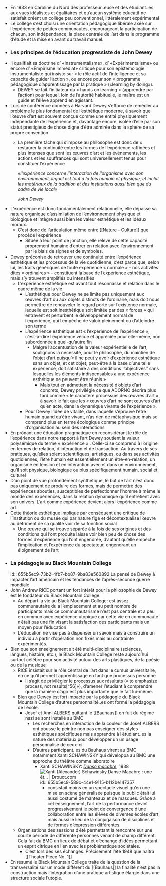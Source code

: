 - En 1933 en Caroline du Nord des professeur..euse et des étudiant..es aux vues idéalistes et égalitaires et qu’aucun système éducatif ne satisfait créent un collège peu conventionnel, littéralement expérimental
- Le collège s’est choisi une orientation pédagogique libérale axée sur l’expérience de petites communautés, encourageant la participation de chacun, son indépendance, la place centrale de l’art dans le programme d’étude et la mise en avant du travail manuel.
- ### Les principes de l’éducation progressiste de John Dewey
- Il qualifiait sa doctrine d’ «Instrumentalisme», d’ «Expérimentalisme» ou encore d’ «Empirisme immédiat» critiqué pour son épistémologie instrumentaliste qui insiste sur « le rôle actif de l’intelligence et sa capacité de guider l’action », ou encore pour son « programme pédagogique d’apprentissage par la pratique » («learning by doing»).
	- DEWEY se fait l’initiateur du « hands on learning » (apprendre par l’action) pour lequel, loin de l’autorité habituelle, le maître est un guide et l’élève apprend en agissant.
- Lors de conférence données à Harvard Dewey s’efforce de remédier au problème le plus fondamental de l’esthétique moderne, à savoir que l’œuvre d’art est souvent conçue comme une entité physiquement indépendante de l’expérience et, davantage encore, isolée d’elle par son statut prestigieux de chose digne d’être admirée dans la sphère de sa propre convention
	- La première tâche qui s’impose au philosophe est donc de « restaurer la continuité entre les formes de l’expérience raffinées et plus intenses que sont les œuvres d’art et les événements, les actions et les souffrances qui sont universellement tenus pour constituer l’expérience
	  
	  *«l’expérience concerne l’interaction de l’organisme avec son environnement, lequel est tout à la fois humain et physique, et inclut les matériaux de la tradition et des institutions aussi bien que du cadre de vie local»*
	  
	  *John Dewey*
- L’expérience est donc fondamentalement relationnelle, elle dépasse sa nature organique d’assimilation de l’environnement physique et biologique et intègre aussi bien les valeur esthétique et les idéaux moraux.
	- C’est donc de l’articulation même entre [[Nature - Culture]] que procède l’expérience
		- Située à leur point de jonction, elle relève de cette capacité proprement humaine d’entrer en relation avec l’environnement par le biais de signes et de symboles.
- Dewey préconise de retrouver une continuité entre l’expérience esthétique et les processus de la vie quotidienne, c’est parce que, selon lui, les traits génériques de toute expérience « normale » – nos activités dites « ordinaires » – constituent la base de l’expérience esthétique, mais s’y trouvent amplifiés ou intensifiés
	- L’expérience esthétique est avant tout résonnasse et relation dans le cadre même de la vie
		- L’esthétique pour Dewey ne se limite pas uniquement aux œuvres d’art ou aux objets distincts de l’ordinaire, mais doit nous permettre de renouveler le regard porté sur l’existence normale, laquelle est soit inesthétique soit limitée par des « forces » qui entravent et perturbent le développement normal de l’expérience, qui l’empêche de valoir pleinement ou d’atteindre son terme
		- L’expérience esthétique est « l’expérience de l’expérience », c’est-à-dire l’expérience vécue et appréciée pour elle-même, non subordonnée à quel-qu’autre fin
			- Malgré l’accentuation de la valeur expérientielle de l’art, soulignons la nécessité, pour le philosophe, du maintien de l’objet d’art puisqu’« il ne peut y avoir d’expérience esthétique sans un objet, et cet objet, peut-être à la base d’une telle expérience, doit satisfaire à des conditions ‘‘objectives’’ sans lesquelles les éléments indispensables à une expérience esthétique ne peuvent être réunis »
				- Mais tout en admettant la nécessité d’objets d’art concrets, Dewey privilégie ce que ADORNO décrira plus tard comme « le caractère processuel des œuvres d’art », à savoir le fait que les « œuvres d’art ne sont œuvres d’art qu’en acte, dans la dynamique vivante de l’expérience ».
		- Pour Dewey l’idée de vitalité, dans laquelle s’éprouve l’être humain quand qu’être vivant,  n’as rien de métaphysique mais se comprend plus en terme écologique comme principe d’organisation au sein des interactions
- En prônant une éducation pragmatique en reconsidérant le rôle de l’expérience dans notre rapport à l’art Dewey soutient la valeur polysémique du terme « expérience » . Celle-ci se comprend à l’origine en termes de relation, d’interaction et de transaction. Au travers de ses pratiques, qu’elles soient scientifiques, artistiques, ou dans ses activités quotidiennes, l’être humain est essentiellement un être-en-relation, un organisme en tension et en interaction avec et dans un environnement, qu’il soit physique, biologique ou plus spécifiquement humain, social et culturel
- D’un point de vue profondément synthétique, le but de l’art n’est donc pas uniquement de produire des formes, mais de permettre des expériences abouties, susceptibles de perfectionner l’homme à même le monde des expériences, dans la relation dynamique qu’il entretient avec son univers. L’art comme expérience devient alors l’expérience comme art.
- Cette théorie esthétique implique par conséquent une critique de l’institution ou du musée qui par nature fige et décontextualise l’œuvre au détriment de sa qualité voir de sa fonction social
	- Une œuvre qui se trouve séparée à la fois de ses origines et des conditions qui l’ont produite laisse voir bien peu de chose des formes d’expérience qui l’ont engendrée, d’autant qu’elle empêche l’implication et l’expérience du spectateur, engendrant un éloignement de l’art
- ### La pédagogie au Black Mountain College
  id:: 655b5ec9-73b2-4fb7-bb87-9ba83e560892
  La pensé de Dewey à impacter l’art américain et les tendances de l’après-seconde guerre mondiale
- John Andrew RICE portant un fort intérêt pour la philosophie de Dewey est le fondateur du Black Mountain College:
	- Au départ la vie au Black Mountain College: est assez communautaire du a l’emplacement et au petit nombre de participants mais ce communautarisme n’est pas centrale et a peu en commun avec expérience utopique car cette vie en communauté n’était pas une fin visant la satisfaction des participants mais un moyen pour l’éducation
	- L’éducation ne vise pas à dispenser un savoir mais à construire un individu à partir d’opération non fixés mais au contrainte expérimentés.
- Bien que son enseignement ait été multi-disciplinaire (sciences, langues, histoire, etc.), le Black Mountain College reste aujourd’hui surtout célèbre pour son activité autour des arts plastiques, de la poésie ou de la musique
	- RICE insistait sur le rôle central de l’art dans le cursus universitaire, en ce qu’il permet l’apprentissage en tant que processus personne
		- Il s’agit de privilégier le processus aux résultats (« to emphasize process, not results[^56]»), d’amener l’étudiant à comprendre que la manière d’agir est plus importante que le fait lui-même.
	- Bien que Dewey est fort impacté par la pédagogie du Black Mountain College d’autres personnalité..es ont formé la pédagogie de l’école.
		- Josef et Anni ALBERS quittant le [[Bauhaus]] en fuit du régime nazi se sont installé au BMC
			- Les recherches en interaction de la couleur de Josef  ALBERS ont pousse le peintre non pas enseigner des styles esthétiques spécifiques mais apprendre à l’étudiant..es la nature des matériaux pour développer un un usage personnalisé de ceux-ci
			- D’autres participant..es du Bauhaus virent au BMC notamment Xanti SCHAWINSKY qui développa au BMC une approche du théâtre comme laboratoire
				- Xanti SCHAWINSKY: [*Danse macabre*](https://drouot.com/fr/l/15163447-xanti-alexander-schawinskyxant), 1938 ![Xanti (Alexander) Schawinsky Danse Macabre : une ét… | Drouot.com](https://cdn.drouot.com/d/image/lot?size=fullHD&path=517/115336/0f3ddd522f560d74e01e8086e87b6b4c)
				  id:: 655b5ec9-589c-44e1-9115-b112be147357
					- consistait moins en un spectacle visuel qu’en une mise en scène généralisée puisque le public était lui aussi costumé de manteaux et de masques. Grâce à cet enseignement, l’art de la performance devint progressivement le point de convergence d’une collaboration entre les élèves de diverses écoles d’art, mais aussi le lieu de la conjugaison de disciplines et de formes d’expression différentes.
	- Organisations des sessions d’été permettant la  rencontre sur une courte période de différente personnes venant de champ différent. Cela fait du BMC un lieux de débat et d’échange d’idées permettant un esprit citrique en lien avec les problématique sociétales.
		- C’est lors des ses échanges. Précisément l’été 1948 que naîtra [[Theater Piece No. 1]]
- En résumé le Black Mountain College traite de la question de la transversalité sur un mode différent du [[Bauhaus]] la finalité n’est pas la construction mais l’intégration d’une pratique artistique élargie dans une structure sociale l’utopie.